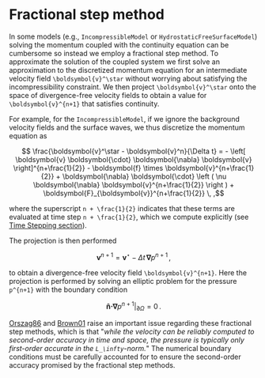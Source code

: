 # Fractional step method

In some models (e.g., `IncompressibleModel` or `HydrostaticFreeSurfaceModel`) solving the momentum 
coupled with the continuity equation can be cumbersome so instead we employ a fractional step 
method. To approximate the solution of the coupled system we first solve an approximation to 
the discretized momentum equation for an intermediate velocity field ``\boldsymbol{v}^\star`` 
without worrying about satisfying the incompressibility constraint. We then project ``\boldsymbol{v}^\star`` 
onto the space of divergence-free velocity fields to obtain a value for ``\boldsymbol{v}^{n+1}`` 
that satisfies continuity.

For example, for the `IncompressibleModel`, if we ignore the background velocity fields and the
surface waves, we thus discretize the momentum equation as
```math
  \frac{\boldsymbol{v}^\star - \boldsymbol{v}^n}{\Delta t}
    = - \left[ \boldsymbol{v} \boldsymbol{\cdot} \boldsymbol{\nabla} \boldsymbol{v} \right]^{n+\frac{1}{2}}
      - \boldsymbol{f} \times \boldsymbol{v}^{n+\frac{1}{2}}
      + \boldsymbol{\nabla} \boldsymbol{\cdot} \left ( \nu \boldsymbol{\nabla} \boldsymbol{v}^{n+\frac{1}{2}} \right )
      + \boldsymbol{F}_{\boldsymbol{v}}^{n+\frac{1}{2}} \, ,
```
where the superscript ``n + \frac{1}{2}`` indicates that these terms are evaluated at time step 
``n + \frac{1}{2}``, which we compute explicitly (see [Time Stepping section](../numerical_implementation/time_stepping)).

The projection is then performed
```math
   \boldsymbol{v}^{n+1} = \boldsymbol{v}^\star - \Delta t \, \boldsymbol{\nabla} p^{n+1} \, ,
```
to obtain a divergence-free velocity field ``\boldsymbol{v}^{n+1}``. Here the projection is performed by solving an elliptic
problem for the pressure ``p^{n+1}`` with the boundary condition
```math
  \boldsymbol{\hat{n}} \boldsymbol{\cdot} \boldsymbol{\nabla} p^{n+1} |_{\partial\Omega} = 0 \, .
```

[Orszag86](@cite) and [Brown01](@cite) raise an important issue regarding these fractional step 
methods, which is that "*while the velocity can be reliably computed to second-order accuracy 
in time and space, the pressure is typically only first-order accurate in the ``L_\infty``-norm.*" 
The numerical boundary conditions must be carefully accounted for to ensure the second-order 
accuracy promised by the fractional step methods.
